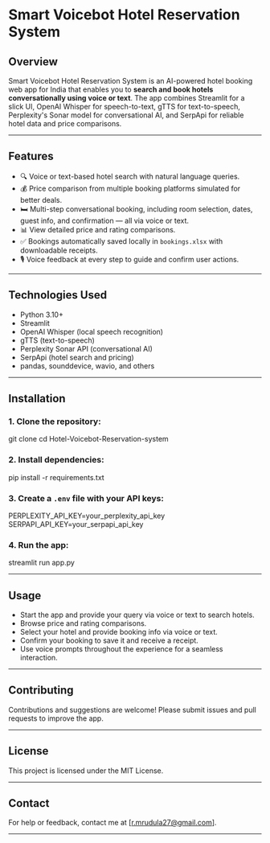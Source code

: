 # Smart Voicebot Hotel Reservation System

## Overview
Smart Voicebot Hotel Reservation System is an AI-powered hotel booking web app for India that enables you to **search and book hotels conversationally using voice or text**. The app combines Streamlit for a slick UI, OpenAI Whisper for speech-to-text, gTTS for text-to-speech, Perplexity's Sonar model for conversational AI, and SerpApi for reliable hotel data and price comparisons.

---

## Features
- 🔍 Voice or text-based hotel search with natural language queries.
- 💰 Price comparison from multiple booking platforms simulated for better deals.
- 🛏️ Multi-step conversational booking, including room selection, dates, guest info, and confirmation — all via voice or text.
- 📊 View detailed price and rating comparisons.
- ✅ Bookings automatically saved locally in `bookings.xlsx` with downloadable receipts.
- 🎙️ Voice feedback at every step to guide and confirm user actions.

---

## Technologies Used
- Python 3.10+
- Streamlit
- OpenAI Whisper (local speech recognition)
- gTTS (text-to-speech)
- Perplexity Sonar API (conversational AI)
- SerpApi (hotel search and pricing)
- pandas, sounddevice, wavio, and others

---

## Installation

### 1. Clone the repository:
git clone <your-repository-url>
cd Hotel-Voicebot-Reservation-system


### 2. Install dependencies:
pip install -r requirements.txt


### 3. Create a `.env` file with your API keys:
PERPLEXITY_API_KEY=your_perplexity_api_key
SERPAPI_API_KEY=your_serpapi_api_key


### 4. Run the app:
streamlit run app.py


---

## Usage

- Start the app and provide your query via voice or text to search hotels.
- Browse price and rating comparisons.
- Select your hotel and provide booking info via voice or text.
- Confirm your booking to save it and receive a receipt.
- Use voice prompts throughout the experience for a seamless interaction.

---

## Contributing

Contributions and suggestions are welcome! Please submit issues and pull requests to improve the app.

---

## License

This project is licensed under the MIT License.

---

## Contact

For help or feedback, contact me at [r.mrudula27@gmail.com].


---


